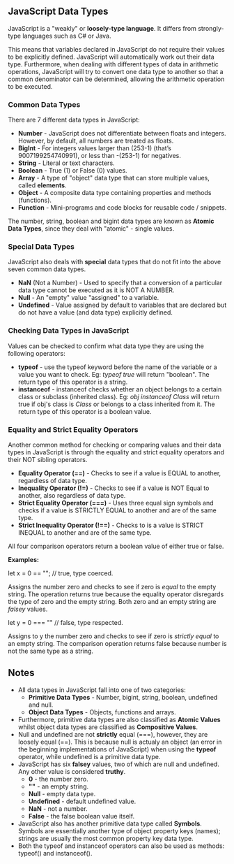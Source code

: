## JavaScript Data Types
JavaScript is a "weakly" or **loosely-type language**. It differs from strongly-type languages such as C# or Java.

This means that variables declared in JavaScript do not require their values to be explicitly defined. JavaScript will automatically work out their data type. Furthermore, when dealing with different types of data in arithmetic operations, JavaScript will try to convert one data type to another so that a common denominator can be determined, allowing the arithmetic operation to be executed.

### Common Data Types
There are 7 different data types in JavaScript:
* **Number** - JavaScript does not differentiate between floats and integers. However, by default, all numbers are treated as floats.
* **BigInt** - For integers values larger than (253-1) (that’s 9007199254740991), or less than -(253-1) for negatives.
* **String** - Literal or text characters.
* **Boolean** - True (1) or False (0) values.
* **Array** - A type of "object" data type that can store multiple values, called **elements**.
* **Object** - A composite data type containing properties and methods (functions).
* **Function** - Mini-programs and code blocks for reusable code / snippets.

The number, string, boolean and bigint data types are known as **Atomic Data Types**, since they deal with "atomic" - single values.

### Special Data Types
JavaScript also deals with **special** data types that do not fit into the above seven common data types.

* **NaN** (Not a Number) - Used to specify that a conversion of a particular data type cannot be executed as it is NOT A NUMBER.
* **Null** - An "empty" value "assigned" to a variable.
* **Undefined** - Value assigned by default to variables that are declared but do not have a value (and data type) explicitly defined.

### Checking Data Types in JavaScript
Values can be checked to confirm what data type they are using the following operators:
* **typeof** - use the typeof keyword before the name of the variable or a value you want to check. Eg: *typeof true* will return "boolean". The return type of this operator is a string.
* **instanceof** - instanceof checks whether an object belongs to a certain class or subclass (inherited class). Eg: *obj instanceof Class* will return true if obj's class is *Class* or belongs to a class inherited from it. The return type of this operator is a boolean value.

### Equality and Strict Equality Operators
Another common method for checking or comparing values and their data types in JavaScript is through the equality and strict equality operators and their NOT sibling operators.
* **Equality Operator (==)** - Checks to see if a value is EQUAL to another, regardless of data type.
* **Inequality Operator (!=)** - Checks to see if a value is NOT Equal to another, also regardless of data type.
* **Strict Equality Operator (===)** - Uses three equal sign symbols and checks if a value is STRICTLY EQUAL to another and are of the same type.
* **Strict Inequality Operator (!==)** - Checks to is a value is STRICT INEQUAL to another and are of the same type.

All four comparison operators return a boolean value of either true or false.

**Examples:**

let x = 0 == ""; // true, type coerced.

Assigns the number zero and checks to see if zero is *equal* to the empty string. The operation returns true because the equality operator disregards the type of zero and the empty string. Both zero and an empty string are *falsey* values.

let y = 0 === "" // false, type respected.

Assigns to y the number zero and checks to see if zero is *strictly equal* to an empty string. The comparison operation returns false because number is not the same type as a string.


## Notes
* All data types in JavaScript fall into one of two categories:
  * **Primitive Data Types** - Number, bigint, string, boolean, undefined and null.
  * **Object Data Types** - Objects, functions and arrays.
* Furthermore, primitive data types are also classified as **Atomic Values** whilst object data types are classified as **Compositive Values**.
* Null and undefined are not **strictly** equal (===), however, they are loosely equal (==). This is because null is actualy an object (an error in the beginning implementations of JavaScript) when using the **typeof** operator, while undefined is a primitive data type.
* JavaScript has six **falsey** values, two of which are null and undefined. Any other value is considered **truthy**.
  * **0** - the number zero.
  * **""** - an empty string.
  * **Null** - empty data type.
  * **Undefined** - default undefined value.
  * **NaN** - not a number.
  * **False** - the false boolean value itself.
* JavaScript also has another primitive data type called **Symbols**. Symbols are essentially another type of object property keys (names); strings are usually the most common property key data type.
* Both the typeof and instanceof operators can also be used as methods: typeof() and instanceof().
